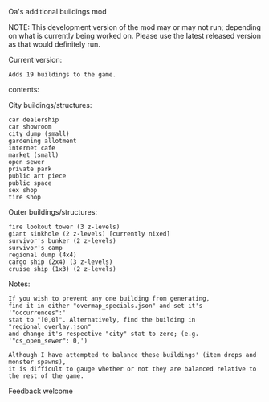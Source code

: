 Oa's additional buildings mod

NOTE: This development version of the mod may or may not run; depending on what is currently being worked on.
Please use the latest released version as that would definitely run.


Current version:

    Adds 19 buildings to the game.

contents:

City buildings/structures:
    
    car dealership
    car showroom
    city dump (small)
    gardening allotment
    internet cafe
    market (small)
    open sewer
    private park
    public art piece
    public space
    sex shop
    tire shop
		
Outer buildings/structures:
    
    fire lookout tower (3 z-levels)
    giant sinkhole (2 z-levels) [currently nixed]
    survivor's bunker (2 z-levels)
    survivor's camp
    regional dump (4x4)
    cargo ship (2x4) (3 z-levels)
    cruise ship (1x3) (2 z-levels)

Notes: 

    If you wish to prevent any one building from generating,
    find it in either "overmap_specials.json" and set it's '"occurrences":'
    stat to "[0,0]". Alternatively, find the building in "regional_overlay.json"
    and change it's respective "city" stat to zero; (e.g. '"cs_open_sewer": 0,')
		
    Although I have attempted to balance these buildings' (item drops and monster spawns),
    it is difficult to gauge whether or not they are balanced relative to the rest of the game.
		
Feedback welcome

